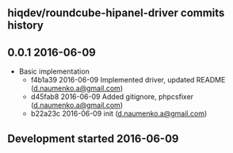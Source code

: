 hiqdev/roundcube-hipanel-driver commits history
-----------------------------------------------

## 0.0.1 2016-06-09

- Basic implementation
    - f4b1a39 2016-06-09 Implemented driver, updated README (d.naumenko.a@gmail.com)
    - d45fab8 2016-06-09 Added gitignore, phpcsfixer (d.naumenko.a@gmail.com)
    - b22a23c 2016-06-09 init (d.naumenko.a@gmail.com)

## Development started 2016-06-09

